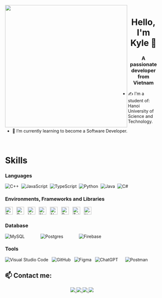
<img align="left" width="400" src="https://github.githubassets.com/images/modules/profile/profile-first-repo.svg">
<h1 align="center">Hello, I'm Kyle 👋</h1>
<p align="center">
  <h3 align="center">A passionate developer from Vietnam</h3>
</p>

- ✍ I'm a student of: Hanoi University of Science and Technology.

- 🌱 I’m currently learning to become a Software Developer.

<br />

# Skills

### Languages
<div class="d-flex justify-content-between">
  <img alt="C++" src="https://img.shields.io/badge/c++-%2300599C.svg?style=for-the-badge&logo=c%2B%2B&logoColor=white"/>&nbsp;
  <img alt="JavaScript" src="https://img.shields.io/badge/javascript-%23323330.svg?style=for-the-badge&logo=javascript&logoColor=%23F7DF1E"/>&nbsp;
  <img alt="TypeScript" src="https://img.shields.io/badge/typescript-%23007ACC.svg?style=for-the-badge&logo=typescript&logoColor=white"/>&nbsp;
  <img alt="Python" src="https://img.shields.io/badge/python-%2314354C.svg?style=for-the-badge&logo=python&logoColor=white"/>&nbsp;
  <img alt="Java" src="https://img.shields.io/badge/java-%23ED8B00.svg?style=for-the-badge&logo=java&logoColor=white"/>&nbsp;
  <img alt="C#" src="https://img.shields.io/badge/c%23-%23239120.svg?style=for-the-badge&logo=c-sharp&logoColor=white"/>&nbsp;
</div>

### Environments, Frameworks and Libraries
<div class="d-flex justify-content-between">
<span><img src="https://img.shields.io/badge/react-%2320232a.svg?style=for-the-badge&logo=react&logoColor=%2361DAFB" alt="ReactJS logo" title="ReactJS" height="25" /></span>
&nbsp;
<span><img src="https://img.shields.io/badge/react_native-%2320232a.svg?style=for-the-badge&logo=react&logoColor=%2361DAFB" alt="ReactNative logo" title="React Native" height="25" /></span>
&nbsp;
<span><img src="https://img.shields.io/badge/vuejs-%2335495e.svg?style=for-the-badge&logo=vuedotjs&logoColor=%234FC08D" alt="Vue.js logo" title="Vue.js" height="25" /></span>
&nbsp;
<span><img src="https://img.shields.io/badge/node.js-6DA55F?style=for-the-badge&logo=node.js&logoColor=white" alt="Node.js logo" title="Node.js" height="25" /></span>
&nbsp;
<span><img src="https://img.shields.io/badge/Next-black?style=for-the-badge&logo=next.js&logoColor=white" alt="NextJS" title="Next" height="25" /></span>
&nbsp;
<span><img src="https://img.shields.io/badge/bootstrap-%238511FA.svg?style=for-the-badge&logo=bootstrap&logoColor=white" alt="Bootstrap logo" title="Bootstrap" height="25" /></span>
&nbsp;
<span><img src="https://img.shields.io/badge/tailwindcss-%2338B2AC.svg?style=for-the-badge&logo=tailwind-css&logoColor=white" alt="TailwindCSS logo" title="TailwindCSS" height="25" /></span>
&nbsp;
<span><img src="https://img.shields.io/badge/.NET-5C2D91?style=for-the-badge&logo=.net&logoColor=white" alt=".Net logo" title=".Net" height="25" /></span>
&nbsp;
 
</div>


### Database
<div class="d-flex justify-content-between">
  <img alt="MySQL" src="https://img.shields.io/badge/mysql-%2300f.svg?style=for-the-badge&logo=mysql&logoColor=white" style="margin-right:40px;"/>
  &nbsp;
  <img alt="Postgres" src="https://img.shields.io/badge/postgres-%23316192.svg?style=for-the-badge&logo=postgresql&logoColor=white" style="margin-right:40px;"/>
&nbsp;
  <img alt="Firebase" src="https://img.shields.io/badge/Firebase-039BE5?style=for-the-badge&logo=Firebase&logoColor=white" style="margin-right:40px;"/>
</div>

### Tools
<div class="d-flex justify-content-between">
  <img alt="Visual Studio Code" src="https://img.shields.io/badge/VisualStudioCode-0078d7.svg?style=for-the-badge&logo=visual-studio-code&logoColor=white"/>
  &nbsp;
  <img alt="GitHub" src="https://img.shields.io/badge/github-%23121011.svg?style=for-the-badge&logo=github&logoColor=white"/>
  &nbsp;  
  <img alt="Figma" src="https://img.shields.io/badge/figma-%23F24E1E.svg?style=for-the-badge&logo=figma&logoColor=white" />
  &nbsp;
  <img alt="ChatGPT" src="https://img.shields.io/badge/chatGPT-74aa9c?style=for-the-badge&logo=openai&logoColor=white" />
  &nbsp;
  <img alt="" src="(https://img.shields.io/badge/docker-%230db7ed.svg?style=for-the-badge&logo=docker&logoColor=white" />
  &nbsp;
  <img alt="Postman" src="https://img.shields.io/badge/Postman-FF6C37?style=for-the-badge&logo=postman&logoColor=white" />
  
</div>

## 📫 Contact me:


<p align="center">
  <a href="https://www.linkedin.com/in/kyleincontact" target="_blank">
    <img src="https://img.icons8.com/fluent/48/000000/linkedin.png"/>
  </a>
  <a href="https://www.facebook.com/kinekine41" alt="Facebook">
    <img src="https://img.icons8.com/fluent/48/000000/facebook-new.png" target="_blank" />
  </a> 
  <a href="https://github.com/kyle41io" alt="Github">
    <img src="https://img.icons8.com/fluent/48/000000/github.png"/>
  </a> 
  <a href="mailto:vankien41hustt@gmail.com" alt="Email">
    <img src="https://img.icons8.com/fluent/48/000000/mailing.png"/>
  </a>
</p>
